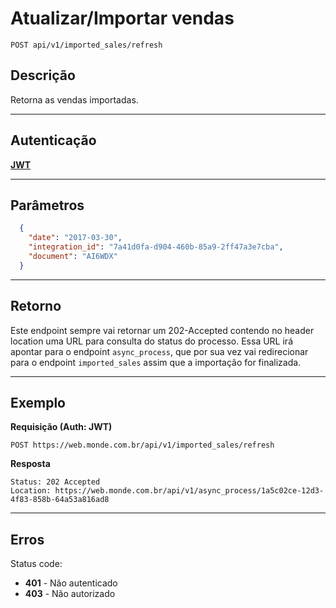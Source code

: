 # Atualizar/Importar vendas

    POST api/v1/imported_sales/refresh

## Descrição
Retorna as vendas importadas.

***

## Autenticação
**[JWT](../authentication/POST_auth_token.md)**

***

## Parâmetros

``` json
  {
    "date": "2017-03-30",
    "integration_id": "7a41d0fa-d904-460b-85a9-2ff47a3e7cba",
    "document": "AI6WDX"
  }
```

***

## Retorno

  Este endpoint sempre vai retornar um 202-Accepted contendo no header location uma URL para consulta do status do processo. Essa URL irá apontar para o endpoint `async_process`, que por sua vez vai redirecionar para o endpoint `imported_sales` assim que a importação for finalizada.

***

## Exemplo

  **Requisição (Auth: JWT)**

    POST https://web.monde.com.br/api/v1/imported_sales/refresh

  **Resposta**
```
Status: 202 Accepted
Location: https://web.monde.com.br/api/v1/async_process/1a5c02ce-12d3-4f83-858b-64a53a816ad8
```


***

## Erros
  Status code:
  - **401** - Não autenticado
  - **403** - Não autorizado
